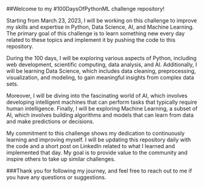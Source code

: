 ##Welcome to my #100DaysOfPythonML challenge repository!

Starting from March 23, 2023, I will be working on this challenge to improve my skills and expertise in Python, Data Science, AI, and Machine Learning. The primary goal of this challenge is to learn something new every day related to these topics and implement it by pushing the code to this repository.

During the 100 days, I will be exploring various aspects of Python, including web development, scientific computing, data analysis, and AI. Additionally, I will be learning Data Science, which includes data cleaning, preprocessing, visualization, and modeling, to gain meaningful insights from complex data sets.

Moreover, I will be diving into the fascinating world of AI, which involves developing intelligent machines that can perform tasks that typically require human intelligence. Finally, I will be exploring Machine Learning, a subset of AI, which involves building algorithms and models that can learn from data and make predictions or decisions.

My commitment to this challenge shows my dedication to continuously learning and improving myself. I will be updating this repository daily with the code and a short post on LinkedIn related to what I learned and implemented that day. My goal is to provide value to the community and inspire others to take up similar challenges.

###Thank you for following my journey, and feel free to reach out to me if you have any questions or suggestions.
